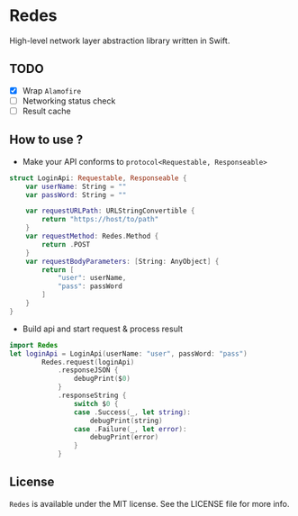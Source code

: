 # Redes

High-level network layer abstraction library written in Swift.

## TODO

- [x] Wrap `Alamofire`
- [ ] Networking status check
- [ ] Result cache

## How to use ?

- Make your API conforms to `protocol<Requestable, Responseable>`

``` swift
struct LoginApi: Requestable, Responseable {
    var userName: String = ""
    var passWord: String = ""

    var requestURLPath: URLStringConvertible {
        return "https://host/to/path"
    }
    var requestMethod: Redes.Method {
        return .POST
    }
    var requestBodyParameters: [String: AnyObject] {
        return [
            "user": userName,
            "pass": passWord
        ]
    }
}
```

- Build api and start request & process result

``` swift
import Redes
let loginApi = LoginApi(userName: "user", passWord: "pass")
        Redes.request(loginApi)
            .responseJSON {
                debugPrint($0)
            }
            .responseString {
                switch $0 {
                case .Success(_, let string):
                    debugPrint(string)
                case .Failure(_, let error):
                    debugPrint(error)
                }
            }
```

## License

`Redes` is available under the MIT license. See the LICENSE file for more info.
